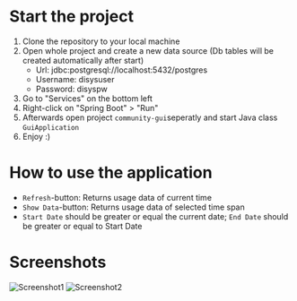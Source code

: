 # Start the project
1. Clone the repository to your local machine
2. Open whole project and create a new data source (Db tables will be created automatically after start)
   - Url: jdbc:postgresql://localhost:5432/postgres
   - Username: disysuser
   - Password: disyspw
4. Go to "Services" on the bottom left
5. Right-click on "Spring Boot" > "Run"
6. Afterwards open project `community-gui`seperatly and start Java class `GuiApplication`
8. Enjoy :)

# How to use the application
- ```Refresh```-button: Returns usage data of current time
- ```Show Data```-button: Returns usage data of selected time span
- ```Start Date``` should be greater or equal the current date; ```End Date``` should be greater or equal to Start Date

# Screenshots
![Screenshot1](https://github.com/user-attachments/assets/eb6d5963-e5e0-4ffb-99f9-e506ef198400)
![Screenshot2](https://github.com/user-attachments/assets/b33c942e-92ec-4989-965a-e4858884d212)
